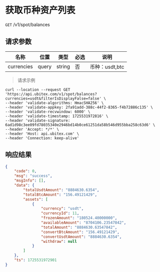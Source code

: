 # 获取币种资产列表

`GET` /v1/spot/balances

## 请求参数

| 名称         | 位置    | 类型     | 必选 | 说明          |
|------------|-------|--------|----|-------------|
| currencies | query | string | 否  | 币种：usdt,btc |

> 请求示例

```shell
curl --location --request GET 'https://api.ubitex.com/v1/spot/balances?currencies=usdt&filterIsDisplayFalse=false' \
--header 'validate-algorithms: HmacSHA256' \
--header 'validate-appkey: 2fa91add-388c-44f2-8365-f4b72886c135' \
--header 'validate-recvwindow: 6000' \
--header 'validate-timestamp: 1725531972816' \
--header 'validate-signature: 6ad1d98c3ee09fd78035340e2946bd14b0ce61251da58b546d955bba258c63d6' \
--header 'Accept: */*' \
--header 'Host: api.ubitex.com' \
--header 'Connection: keep-alive'
```

## 响应结果

```json
{
    "code": 0,
    "msg": "success",
    "msgInfo": [],
    "data": {
        "totalUsdtAmount": "8884630.6354",
        "totalBtcAmount": "156.49121429",
        "assets": [
            {
                "currency": "usdt",
                "currencyId": 11,
                "frozenAmount": "180524.40000000",
                "availableAmount": "8704106.23547842",
                "totalAmount": "8884630.63547842",
                "convertBtcAmount": "156.49121429",
                "convertUsdtAmount": "8884630.6354",
                "withdraw": null
            }
        ]
    },
    "ts": 1725531972901
}
```


